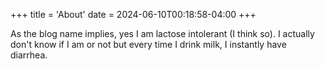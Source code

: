 +++
title = 'About'
date = 2024-06-10T00:18:58-04:00
+++

As the blog name implies, yes I am lactose intolerant (I think so). I actually don't know if I am or not but every time I drink milk, I instantly have diarrhea.
